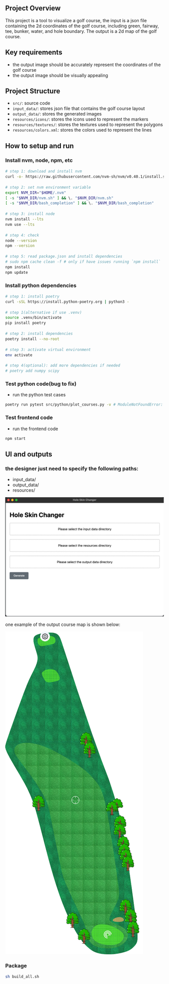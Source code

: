 ## Project Overview

This project is a tool to visualize a golf course, the input is a json file containing the 2d coordinates of the golf
course,
including green, fairway, tee, bunker, water, and hole boundary. The output is a 2d map of the golf course.

## Key requirements

- the output image should be accurately represent the coordinates of the golf course
- the output image should be visually appealing

## Project Structure

- `src/`: source code
- `input_data/`: stores json file that contains the golf course layout
- `output_data/`: stores the generated images
- `resources/icons/`: stores the icons used to represent the markers
- `resources/textures/`: stores the textures used to represent the polygons
- `resources/colors.xml`: stores the colors used to represent the lines

## How to setup and run

### Install nvm, node, npm, etc

```bash
# step 1: download and install nvm
curl -o- https://raw.githubusercontent.com/nvm-sh/nvm/v0.40.1/install.sh | bash

# step 2: set nvm environment variable
export NVM_DIR="$HOME/.nvm"
[ -s "$NVM_DIR/nvm.sh" ] && \. "$NVM_DIR/nvm.sh"
[ -s "$NVM_DIR/bash_completion" ] && \. "$NVM_DIR/bash_completion"

# step 3: install node
nvm install --lts
nvm use --lts

# step 4: check
node --version
npm --version

# step 5: read package.json and install dependencies
# sudo npm cache clean -f # only if have issues running `npm install`
npm install
npm update
```

### Install python dependencies

```bash
# step 1: install poetry
curl -sSL https://install.python-poetry.org | python3 -

# step 1(alternative if use .venv)
source .venv/bin/activate
pip install poetry

# step 2: install dependencies
poetry install --no-root

# step 3: activate virtual environment
env activate

# step 4(optional): add more dependencies if needed
# poetry add numpy scipy
```

### Test python code(bug to fix)

- run the python test cases

```bash
poetry run pytest src/python/plot_courses.py -v # ModuleNotFoundError: No module named 'hole_item'
```

### Test frontend code

- run the frontend code

```bash
npm start
```

## UI and outputs

### the designer just need to specify the following paths:

- input_data/
- output_data/
- resources/

![UI interface](./example/interface.png)

one example of the output course map is shown below:

![example course map](./example/example.png)

### Package

```bash
sh build_all.sh
```
